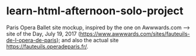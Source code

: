 # learn-html-afternoon-solo-project
Paris Opera Ballet site mockup, inspired by the one on Awwwards.com --> site of the Day, July 19, 2017 (https://www.awwwards.com/sites/fauteuils-de-l-opera-de-paris); and also the actual site https://fauteuils.operadeparis.fr/.


